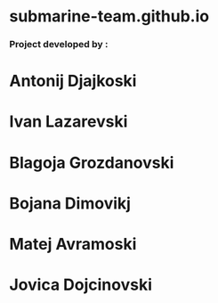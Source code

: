 # submarine-team.github.io

### Project developed by :

# Antonij Djajkoski

# Ivan Lazarevski

# Blagoja Grozdanovski

# Bojana Dimovikj

# Matej Avramoski

# Jovica Dojcinovski
